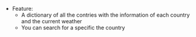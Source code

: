 
- Feature:
  - A dictionary of all the contries with the information of each country and the current weather
  - You can search for a specific the country
